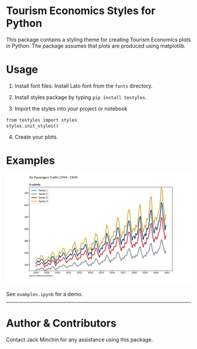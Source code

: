 # Tourism Economics Styles for Python

This package contains a styling theme for creating Tourism Economics plots in Python. The package assumes that plots are produced using matplotlib.

# Usage

1. Install font files. Install Lato font from the `fonts` directory.

2. Install styles package by typing `pip install testyles`. 

3. Import the styles into your project or notebook

```
from testyles import styles
styles.init_styles()
```
4. Create your plots.

# Examples

![Timeseries example](./examples/ts1.png)

See `examples.ipynb` for a demo.


---

# Author & Contributors
Contact Jack Minchin for any assistance using this package. 